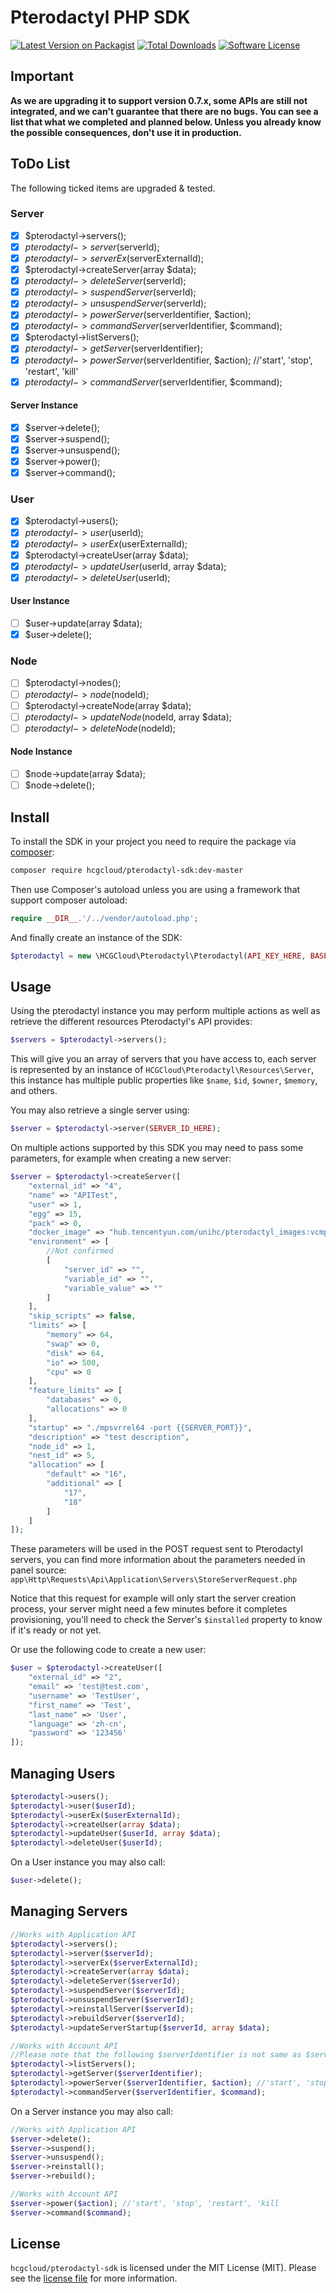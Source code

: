 # Pterodactyl PHP SDK

[![Latest Version on Packagist][ico-version]][link-packagist]
[![Total Downloads][ico-downloads]][link-downloads]
[![Software License][ico-license]](LICENSE.md)

## Important
**As we are upgrading it to support version 0.7.x, some APIs are still not integrated, and we can't guarantee that there are no bugs. You can see a list that what we completed and planned below. Unless you already know the possible consequences, don't use it in production.**

## ToDo List
The following ticked items are upgraded & tested.
### Server
- [x] $pterodactyl->servers();
- [x] $pterodactyl->server($serverId);
- [x] $pterodactyl->serverEx($serverExternalId);
- [x] $pterodactyl->createServer(array $data);
- [x] $pterodactyl->deleteServer($serverId);
- [x] $pterodactyl->suspendServer($serverId);
- [x] $pterodactyl->unsuspendServer($serverId);
- [x] $pterodactyl->powerServer($serverIdentifier, $action);
- [x] $pterodactyl->commandServer($serverIdentifier, $command);
- [x] $pterodactyl->listServers();
- [x] $pterodactyl->getServer($serverIdentifier);
- [x] $pterodactyl->powerServer($serverIdentifier, $action); //'start', 'stop', 'restart', 'kill'
- [x] $pterodactyl->commandServer($serverIdentifier, $command);

#### Server Instance
- [x] $server->delete();
- [x] $server->suspend();
- [x] $server->unsuspend();
- [x] $server->power();
- [x] $server->command();

### User
- [x] $pterodactyl->users();
- [x] $pterodactyl->user($userId);
- [x] $pterodactyl->userEx($userExternalId);
- [x] $pterodactyl->createUser(array $data);
- [x] $pterodactyl->updateUser($userId, array $data);
- [x] $pterodactyl->deleteUser($userId);

#### User Instance
- [ ] $user->update(array $data);
- [x] $user->delete();

### Node
- [ ] $pterodactyl->nodes();
- [ ] $pterodactyl->node($nodeId);
- [ ] $pterodactyl->createNode(array $data);
- [ ] $pterodactyl->updateNode($nodeId, array $data);
- [ ] $pterodactyl->deleteNode($nodeId);

#### Node Instance
- [ ] $node->update(array $data);
- [ ] $node->delete();

## Install

To install the SDK in your project you need to require the package via [composer](http://getcomposer.org):

```bash
composer require hcgcloud/pterodactyl-sdk:dev-master
```

Then use Composer's autoload unless you are using a framework that support composer autoload:

```php
require __DIR__.'/../vendor/autoload.php';
```

And finally create an instance of the SDK:

```php
$pterodactyl = new \HCGCloud\Pterodactyl\Pterodactyl(API_KEY_HERE, BASE_URI_HERE);
```

## Usage

Using the pterodactyl instance you may perform multiple actions as well as retrieve the different resources Pterodactyl's API provides:

```php
$servers = $pterodactyl->servers();
```

This will give you an array of servers that you have access to, each server is represented by an instance of `HCGCloud\Pterodactyl\Resources\Server`, this instance has multiple public
properties like `$name`, `$id`, `$owner`, `$memory`, and others.

You may also retrieve a single server using:

```php
$server = $pterodactyl->server(SERVER_ID_HERE);
```

On multiple actions supported by this SDK you may need to pass some parameters, for example when creating a new server:

```php
$server = $pterodactyl->createServer([
    "external_id" => "4",
    "name" => "APITest",
    "user" => 1,
    "egg" => 15,
    "pack" => 0,
    "docker_image" => "hub.tencentyun.com/unihc/pterodactyl_images:vcmp",
    "environment" => [
        //Not confirmed
        [
            "server_id" => "",
            "variable_id" => "",
            "variable_value" => ""
        ]
    ],
    "skip_scripts" => false,
    "limits" => [
        "memory" => 64,
        "swap" => 0,
        "disk" => 64,
        "io" => 500,
        "cpu" => 0
    ],
    "feature_limits" => [
        "databases" => 0,
        "allocations" => 0
    ],
    "startup" => "./mpsvrrel64 -port {{SERVER_PORT}}",
    "description" => "test description",
    "node_id" => 1,
    "nest_id" => 5,
    "allocation" => [
        "default" => "16",
        "additional" => [
            "17",
            "18"
        ]
    ]
]);
```

These parameters will be used in the POST request sent to Pterodactyl servers, you can find more information about the parameters needed in panel source: `app\Http\Requests\Api\Application\Servers\StoreServerRequest.php`

Notice that this request for example will only start the server creation process, your server might need a few minutes before it completes provisioning, you'll need to check
the Server's `$installed` property to know if it's ready or not yet.

Or use the following code to create a new user:
```php
$user = $pterodactyl->createUser([
    "external_id" => "2",
    "email" => 'test@test.com',
    "username" => 'TestUser',
    "first_name" => 'Test',
    "last_name" => 'User',
    "language" => 'zh-cn',
    "password" => '123456'
]);
```

## Managing Users

```php
$pterodactyl->users();
$pterodactyl->user($userId);
$pterodactyl->userEx($userExternalId);
$pterodactyl->createUser(array $data);
$pterodactyl->updateUser($userId, array $data);
$pterodactyl->deleteUser($userId);
```

On a User instance you may also call:

```php
$user->delete();
```

## Managing Servers

```php
//Works with Application API
$pterodactyl->servers();
$pterodactyl->server($serverId);
$pterodactyl->serverEx($serverExternalId);
$pterodactyl->createServer(array $data);
$pterodactyl->deleteServer($serverId);
$pterodactyl->suspendServer($serverId);
$pterodactyl->unsuspendServer($serverId);
$pterodactyl->reinstallServer($serverId);
$pterodactyl->rebuildServer($serverId);
$pterodactyl->updateServerStartup($serverId, array $data);

//Works with Account API
//Please note that the following $serverIdentifier is not same as $serverId, it is a short version of server UUID.
$pterodactyl->listServers();
$pterodactyl->getServer($serverIdentifier);
$pterodactyl->powerServer($serverIdentifier, $action); //'start', 'stop', 'restart', 'kill'
$pterodactyl->commandServer($serverIdentifier, $command);

```

On a Server instance you may also call:

```php
//Works with Application API
$server->delete();
$server->suspend();
$server->unsuspend();
$server->reinstall();
$server->rebuild();

//Works with Account API
$server->power($action); //'start', 'stop', 'restart', 'kill
$server->command($command);
```

## License

`hcgcloud/pterodactyl-sdk` is licensed under the MIT License (MIT). Please see the
[license file](LICENSE.md) for more information.

[ico-version]: https://img.shields.io/packagist/v/hcgcloud/pterodactyl-sdk.svg?style=flat-square
[ico-license]: https://img.shields.io/badge/license-MIT-green.svg?style=flat-square
[ico-downloads]: https://img.shields.io/packagist/dt/hcgcloud/pterodactyl-sdk.svg?style=flat-square

[link-packagist]: https://packagist.org/packages/hcgcloud/pterodactyl-sdk
[link-downloads]: https://packagist.org/packages/hcgcloud/pterodactyl-sdk
